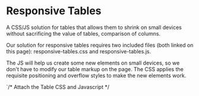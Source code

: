 # Responsive Tables
A CSS/JS solution for tables that allows them to shrink on small devices without sacrificing the value of tables, comparison of columns.

Our solution for responsive tables requires two included files (both linked on this page): responsive-tables.css and responsive-tables.js.

The JS will help us create some new elements on small devices, so we don't have to modify our table markup on the page. The CSS applies the requisite positioning and overflow styles to make the new elements work.

  `/* Attach the Table CSS and Javascript */
  <link rel="stylesheet" href="responsive-tables.css">
  <script src="stylesheet" href="responsive-tables.js"</script>`



